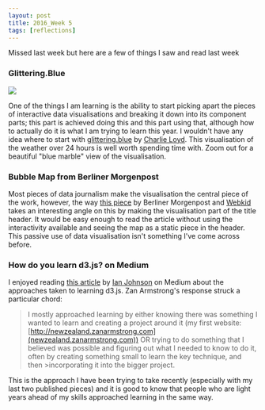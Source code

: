 ```yaml
---
layout: post
title: 2016_Week 5
tags: [reflections]
---
```


Missed last week but here are a few of things I saw and read last week 

### Glittering.Blue ###

![](/blog/assets/glittering/Blue.png)

One of the things I am learning is the ability to start picking apart the pieces of interactive data visualisations and breaking it down into its component parts; this part is achieved doing this and this part using that, although how to actually do it is what I am trying to learn this year. I wouldn't have any idea where to start with [glittering.blue](https://glittering.blue/) by [Charlie Loyd](https://twitter.com/vruba). This visualisation of the weather over 24 hours is well worth spending time with. Zoom out for a beautiful "blue marble" view of the visualisation.

### Bubble Map from Berliner Morgenpost ###

Most pieces of data journalism make the visualisation the central piece of the work, however, the way [this piece](http://interaktiv.morgenpost.de/berliner-zugezogenen-atlas) by Berliner Morgenpost and [Webkid](http://webkid.io/) takes an interesting angle on this by making the visualisation part of the title header. It would be easy enough to read the article without using the interactivity available and seeing the map as a static piece in the header. This passive use of data visualisation isn't something I've come across before.

### How do you learn d3.js? on Medium ###

I enjoyed reading [this article](https://medium.com/@enjalot/how-do-you-learn-d3-js-ccffc151419b#.i9wr9o9vv) by [Ian Johnson](https://twitter.com/enjalot) on Medium about the approaches taken to learning d3.js. Zan Armstrong's response struck a particular chord:

>I mostly approached learning by either knowing there was something I wanted to learn and creating a project around
>it (my first website: [http://newzealand.zanarmstrong.com](newzealand.zanarmstrong.com)) OR trying to do something that I believed was possible and 
>figuring out what I needed to know to do it, often by creating something small to learn the key technique, and then >incorporating it into the bigger project.

This is the approach I have been trying to take recently (especially with my last two published pieces) and it is good to know that people who are light years ahead of my skills approached learning in the same way.
